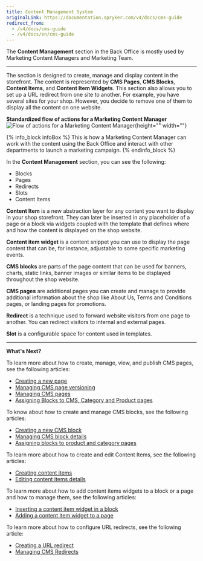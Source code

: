 ```yaml
---
title: Content Management System
originalLink: https://documentation.spryker.com/v4/docs/cms-guide
redirect_from:
  - /v4/docs/cms-guide
  - /v4/docs/en/cms-guide
---
```


The **Content Management** section in the Back Office is mostly used by Marketing Content Managers and Marketing Team.
***
The section is designed to create, manage and display content in the storefront. The content is represented by **CMS Pages**, **CMS Blocks**, **Content Items**, and **Content Item Widgets**. This section also allows you to set up a URL redirect from one site to another. For example, you have several sites for your shop. However, you decide to remove one of them to display all the content on one website. 

**Standardized flow of actions for a Marketing Content Manager**
![Flow of actions for a Marketing Content Manager](https://spryker.s3.eu-central-1.amazonaws.com/docs/User+Guides/Back+Office+User+Guides/Content+Management+System/content-management-section.png){height="" width=""}

{% info_block infoBox %}
This is how a Marketing Content Manager can work with the content using the Back Office and interact with other departments to launch a marketing campaign.
{% endinfo_block %}

In the **Content Management** section, you can see the following:

* Blocks
* Pages
* Redirects
* Slots
* Content Items

**Content Item** is a new abstraction layer for any content you want to display in your shop storefront. They can later be inserted in any placeholder of a page or a block via widgets coupled with the template that defines where and how the content is displayed on the shop website.

**Content item widget** is a content snippet you can use to display the page content that can be, for instance, adjustable to some specific marketing events. 

**CMS blocks** are parts of the page content that can be used for banners, charts, static links, banner images or similar items to be displayed throughout the shop website. 

**CMS pages** are additional pages you can create and manage to provide additional information about the shop like About Us, Terms and Conditions pages, or landing pages for promotions. 

**Redirect** is a technique used to forward website visitors from one page to another. You can redirect visitors to internal and external pages.

**Slot** is a configurable space for content used in templates.
***
**What's Next?**

To learn more about how to create, manage, view, and publish CMS pages, see the following articles:

* [Creating a new page](/docs/scos/dev/user-guides/202001.0/back-office-user-guide/content-management/pages/creating-a-cms-) 
* [Managing CMS page versioning](/docs/scos/dev/user-guides/202001.0/back-office-user-guide/content-management/pages/cms-pages-versi) 
* [Managing CMS pages](/docs/scos/dev/user-guides/202001.0/back-office-user-guide/content-management/pages/managing-cms-pa)
* [Assigning Blocks to CMS, Category and Product pages](https://documentation.spryker.com/v4/docs/assigning-blocks-to-category-and-product-pages)

To know about how to create and manage CMS blocks, see the following articles:

* [Creating a new CMS block](/docs/scos/dev/user-guides/202001.0/back-office-user-guide/content-management/blocks/creating-cms-bl)
* [Managing CMS block details](/docs/scos/dev/user-guides/202001.0/back-office-user-guide/content-management/blocks/managing-cms-bl)
* [Assigning blocks to product and category pages](/docs/scos/dev/user-guides/202001.0/back-office-user-guide/content-management/blocks/assigning-block)

To learn more about how to create and edit Content Items, see the following articles:

* [Creating content items](/docs/scos/dev/user-guides/202001.0/back-office-user-guide/content-management/content-items/creating-conten)
* [Editing content items details](/docs/scos/dev/user-guides/202001.0/back-office-user-guide/content-management/content-items/editing-content)

To learn more about how to add content items widgets to a block or a page and how to manage them, see the following articles:

* [Inserting a content item widget in a block](https://documentation.spryker.com/v4/docs/adding-content-item-widgets-to-pages-and-blocks#adding-content-item-widgets-to-blocks)
* [Adding a content item widget to a page](https://documentation.spryker.com/v4/docs/adding-content-item-widgets-to-pages-and-blocks#adding-content-item-widgets-to-pages)

To learn more about how to configure URL redirects, see the following article:

* [Creating a URL redirect](/docs/scos/dev/user-guides/202001.0/back-office-user-guide/content-management/redirects/creating-cms-re)
* [Managing CMS Redirects](/docs/scos/dev/user-guides/202001.0/back-office-user-guide/content-management/redirects/editing-cms-red)
